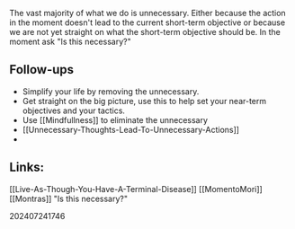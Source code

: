 The vast majority of what we do is unnecessary. Either because the action in the moment doesn't lead to the current short-term objective or because we are not yet straight on what the short-term objective should be.  In the moment ask "Is this necessary?"



## Follow-ups
- Simplify your life by removing the unnecessary. 
- Get straight on the big picture, use this to help set your near-term objectives and your tactics. 
- Use [[Mindfullness]] to eliminate the unnecessary 
- [[Unnecessary-Thoughts-Lead-To-Unnecessary-Actions]]
- 

## Links: 
[[Live-As-Though-You-Have-A-Terminal-Disease]]
[[MomentoMori]]
[[Montras]] "Is this necessary?"



202407241746
